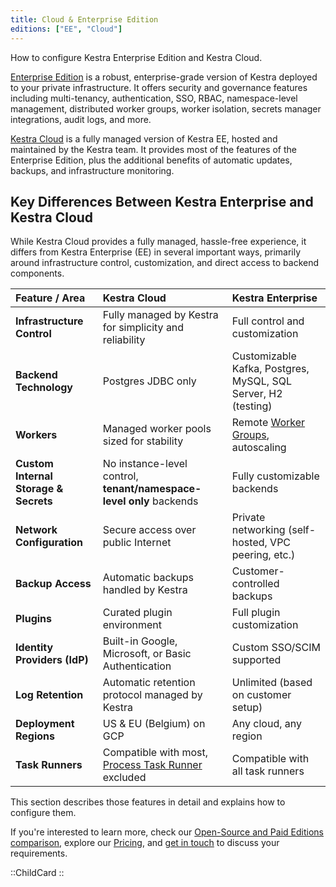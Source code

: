 ```yaml
---
title: Cloud & Enterprise Edition
editions: ["EE", "Cloud"]
---
```


How to configure Kestra Enterprise Edition and Kestra Cloud.

[Enterprise Edition](/enterprise) is a robust, enterprise-grade version of Kestra deployed to your private infrastructure. It offers security and governance features including multi-tenancy, authentication, SSO, RBAC, namespace-level management, distributed worker groups, worker isolation, secrets manager integrations, audit logs, and more.

[Kestra Cloud](/cloud) is a fully managed version of Kestra EE, hosted and maintained by the Kestra team. It provides most of the features of the Enterprise Edition, plus the additional benefits of automatic updates, backups, and infrastructure monitoring.

## Key Differences Between Kestra Enterprise and Kestra Cloud

While Kestra Cloud provides a fully managed, hassle-free experience, it differs from Kestra Enterprise (EE) in several important ways, primarily around infrastructure control, customization, and direct access to backend components.

| Feature / Area                    | Kestra Cloud                                       | Kestra Enterprise                        |
| :--------------------------------- | :------------------------------------------------ | :--------------------------------------- |
| **Infrastructure Control**         | Fully managed by Kestra for simplicity and reliability               | Full control and customization          |
| **Backend Technology**             | Postgres JDBC only                                | Customizable Kafka, Postgres, MySQL, SQL Server, H2 (testing)   |
| **Workers**                        | Managed worker pools sized for stability                  | Remote [Worker Groups](04.scalability/worker-group.md), autoscaling        |
| **Custom Internal Storage & Secrets**              | No instance-level control, **tenant/namespace-level only** backends            | Fully customizable backends              |
| **Network Configuration**          | Secure access over public Internet                             | Private networking (self-hosted, VPC peering, etc.)   |
| **Backup Access**                  | Automatic backups handled by Kestra                 | Customer-controlled backups              |
| **Plugins**                        | Curated plugin environment                                | Full plugin customization                |
| **Identity Providers (IdP)**        | Built-in Google, Microsoft, or Basic Authentication                | Custom SSO/SCIM supported                 |
| **Log Retention**                  | Automatic retention protocol managed by Kestra      | Unlimited (based on customer setup)      |
| **Deployment Regions**             | US & EU (Belgium) on GCP                          | Any cloud, any region                    |
| **Task Runners**             | Compatible with most, [Process Task Runner](../task-runners/04.types/01.process-task-runner.md) excluded                          | Compatible with all task runners                    |

This section describes those features in detail and explains how to configure them.

If you're interested to learn more, check our [Open-Source and Paid Editions comparison](../oss-vs-paid.md), explore our [Pricing](/pricing), and [get in touch](/demo) to discuss your requirements.

::ChildCard
::
